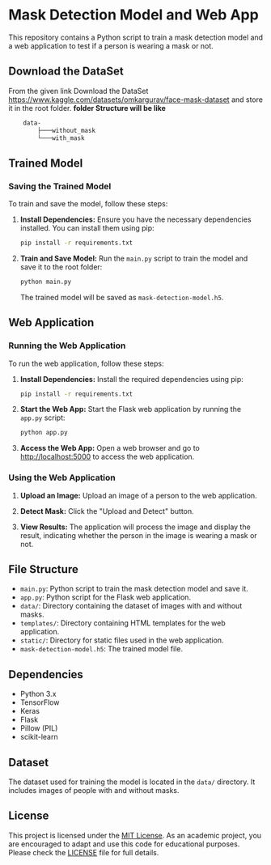 # Mask Detection Model and Web App

This repository contains a Python script to train a mask detection model and a web application to test if a person is wearing a mask or not.


## Download the DataSet
From the given link Download the DataSet https://www.kaggle.com/datasets/omkargurav/face-mask-dataset and store it in the root folder.
**folder Structure will be like**
```bash
    data-
        ├───without_mask
        └───with_mask
```

## Trained Model

### Saving the Trained Model

To train and save the model, follow these steps:

1. **Install Dependencies:** Ensure you have the necessary dependencies installed. You can install them using pip:

    ```bash
    pip install -r requirements.txt
    ```

2. **Train and Save Model:** Run the `main.py` script to train the model and save it to the root folder:

    ```bash
    python main.py
    ```

    The trained model will be saved as `mask-detection-model.h5`.

## Web Application

### Running the Web Application

To run the web application, follow these steps:

1. **Install Dependencies:** Install the required dependencies using pip:

    ```bash
    pip install -r requirements.txt
    ```

2. **Start the Web App:** Start the Flask web application by running the `app.py` script:

    ```bash
    python app.py
    ```

3. **Access the Web App:** Open a web browser and go to [http://localhost:5000](http://localhost:5000) to access the web application.

### Using the Web Application

1. **Upload an Image:** Upload an image of a person to the web application.

2. **Detect Mask:** Click the "Upload and Detect" button.

3. **View Results:** The application will process the image and display the result, indicating whether the person in the image is wearing a mask or not.

## File Structure

- `main.py`: Python script to train the mask detection model and save it.
- `app.py`: Python script for the Flask web application.
- `data/`: Directory containing the dataset of images with and without masks.
- `templates/`: Directory containing HTML templates for the web application.
- `static/`: Directory for static files used in the web application.
- `mask-detection-model.h5`: The trained model file.

## Dependencies

- Python 3.x
- TensorFlow
- Keras
- Flask
- Pillow (PIL)
- scikit-learn

## Dataset

The dataset used for training the model is located in the `data/` directory. It includes images of people with and without masks.

## License

This project is licensed under the [MIT License](LICENSE). As an academic project, you are encouraged to adapt and use this code for educational purposes. Please check the [LICENSE](LICENSE) file for full details.
